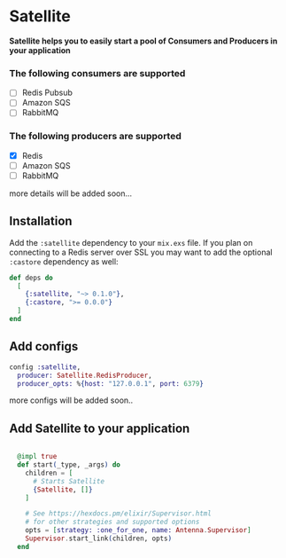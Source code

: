 # Satellite

**Satellite helps you to easily start a pool of Consumers and Producers in your application**

### The following consumers are supported

- [ ] Redis Pubsub
- [ ] Amazon SQS
- [ ] RabbitMQ

### The following producers are supported

- [x] Redis 
- [ ] Amazon SQS
- [ ] RabbitMQ

more details will be added soon...

## Installation

Add the `:satellite` dependency to your `mix.exs` file. If you plan on connecting to a Redis server over SSL you may want to add the optional `:castore` dependency as well:


```elixir
def deps do
  [
    {:satellite, "~> 0.1.0"},
    {:castore, ">= 0.0.0"}
  ]
end
```

## Add configs

```elixir
config :satellite,
  producer: Satellite.RedisProducer,
  producer_opts: %{host: "127.0.0.1", port: 6379}
```
more configs will be added soon..

## Add Satellite to your application

```elixir

  @impl true
  def start(_type, _args) do
    children = [
      # Starts Satellite
      {Satellite, []}
    ]

    # See https://hexdocs.pm/elixir/Supervisor.html
    # for other strategies and supported options
    opts = [strategy: :one_for_one, name: Antenna.Supervisor]
    Supervisor.start_link(children, opts)
  end
```